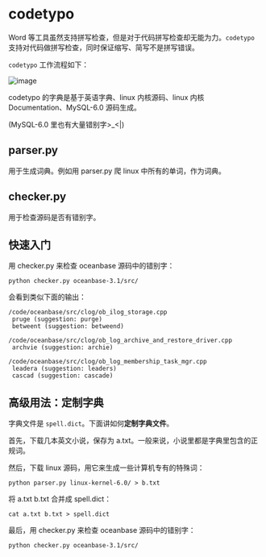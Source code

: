 # codetypo
Word 等工具虽然支持拼写检查，但是对于代码拼写检查却无能为力。`codetypo` 支持对代码做拼写检查，同时保证缩写、简写不是拼写错误。

`codetypo` 工作流程如下：

![image](https://user-images.githubusercontent.com/248295/120491718-0cd64800-c3ec-11eb-8f2d-167e70d956d9.png)

codetypo 的字典是基于英语字典、linux 内核源码、linux 内核 Documentation、MySQL-6.0 源码生成。

(MySQL-6.0 里也有大量错别字>_<|)



## parser.py

用于生成词典。例如用 parser.py 爬 linux 中所有的单词，作为词典。


## checker.py

用于检查源码是否有错别字。


## 快速入门

用 checker.py 来检查 oceanbase 源码中的错别字：

```
python checker.py oceanbase-3.1/src/
```

会看到类似下面的输出：

```
/code/oceanbase/src/clog/ob_ilog_storage.cpp
 pruge (suggestion: purge)
 betweent (suggestion: betweend)

/code/oceanbase/src/clog/ob_log_archive_and_restore_driver.cpp
 archvie (suggestion: archie)

/code/oceanbase/src/clog/ob_log_membership_task_mgr.cpp
 leadera (suggestion: leaders)
 cascad (suggestion: cascade)
```



## 高级用法：定制字典

字典文件是 `spell.dict`。下面讲如何**定制字典文件**。

首先，下载几本英文小说，保存为 a.txt。一般来说，小说里都是字典里包含的正规词。

然后，下载 linux 源码，用它来生成一些计算机专有的特殊词：
```
python parser.py linux-kernel-6.0/ > b.txt
```


将 a.txt b.txt 合并成 spell.dict：
```
cat a.txt b.txt > spell.dict
```

最后，用 checker.py 来检查 oceanbase 源码中的错别字：

```
python checker.py oceanbase-3.1/src/
```


